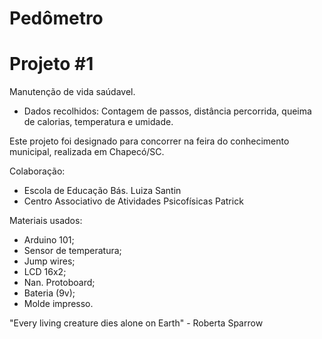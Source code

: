 # Pedômetro

# Projeto #1
Manutenção de vida saúdavel.
- Dados recolhidos: Contagem de passos, distância percorrida, queima de calorias, temperatura e umidade.

Este projeto foi designado para concorrer na feira do conhecimento municipal, realizada em Chapecó/SC.

Colaboração:

 - Escola de Educação Bás. Luiza Santin
 - Centro Associativo de Atividades Psicofísicas Patrick

Materiais usados:

 - Arduino 101;
 - Sensor de temperatura;
 - Jump wires;
 - LCD 16x2;
 - Nan. Protoboard;
 - Bateria (9v);
 - Molde impresso.

"Every living creature dies alone on Earth"
                            - Roberta Sparrow







